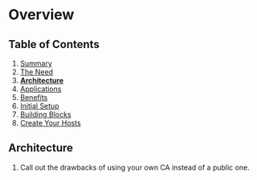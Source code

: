 # Overview

## Table of Contents

1. [Summary](README.md)
1. [The Need](the_need.md)
1. __[Architecture](architecture.md)__
1. [Applications](applications.md)
1. [Benefits](benefits.md)
1. [Initial Setup](initial_setup.md)
1. [Building Blocks](building_blocks.md)
1. [Create Your Hosts](create_your_hosts.md)


## Architecture


1. Call out the drawbacks of using your own CA instead of a public one.